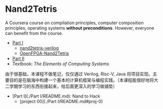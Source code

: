 # Nand2Tetris

A Coursera course on compilation principles, computer composition principles, operating systems **without preconditions**. However, everyone can benefit from the course.

* [Part Ⅰ](https://www.coursera.org/learn/build-a-computer)
    * [nand2tetris-verilog](https://github.com/jopdorp/nand2tetris-verilog)
    * [OpenFPGA-Nand2Tetris](https://yodalee.me/2021/10/openfpga_nand2tetris/)
* [Part Ⅱ](https://www.coursera.org/learn/nand2tetris2)
* Textbook: *The Elements of Computing Systems*

由于很基础，本课程不做笔记，仅仅通过 Verilog, Risc-V, Java 将项目实现。主要目的是在脑海中构建一个基本的计算机框架与编程实践。（本课程能很好地将大二学期学习的东西衔接起来，给后面更深入的学习做铺垫）

* [Part Ⅰ](./Part I/README.md): Nand to Hack
    * [project 00](./Part I/README.md#proj-0)


